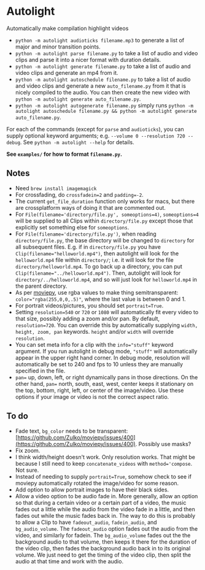 # Autolight

Automatically make compilation highlight videos

- `python -m autolight audioticks filename.mp3` to generate a list of major and minor transition points.
- `python -m autolight parse filename.py` to take a list of audio and video clips and parse it into a nicer format with duration details.
- `python -m autolight generate filename.py` to take a list of audio and video clips and generate an mp4 from it.
- `python -m autolight autoschedule filename.py` to take a list of audio and video clips and generate a new `auto_filename.py` from it that is nicely compiled to the audio. You can then create the new video with `python -m autolight generate auto_filename.py`.
- `python -m autolight autogenerate filename.py` simply runs `python -m autolight autoschedule filename.py && python -m autolight generate auto_filename.py`.

For each of the commands (except for `parse` and `audioticks`), you can supply optional keyword arguments; e.g. `--volume 0 --resolution 720 --debug`. See `python -m autolight --help` for details.

**See `examples/` for how to format `filename.py`.**


## Notes

- Need `brew install imagemagick`
- For crossfading, do `crossfadein=2` and `padding=-2`.
- The current `get_file_duration` function only works for macs, but there are crossplatform ways of doing it that are commented out.
- For `File(filename='directory/file.py', someoptions=4)`, `someoptions=4` will be supplied to all Clips within `directory/file.py` except those that explicitly set something else for `someoptions`.
- For `File(filename='directory/file.py')`, when reading `directory/file.py`, the base directory will be changed to `directory` for all subsequent files. E.g. if in `directory/file.py` you have `Clip(filename="helloworld.mp4")`, then autolight will look for the `helloworld.mp4` file within `directory/`; i.e. it will look for the file `directory/helloworld.mp4`. To go back up a directory, you can put `Clip(filename="../helloworld.mp4")`. Then, autolight will look for `directory/../helloworld.mp4`, and so will just look for `helloworld.mp4` in the parent directory.
- As per [moviepy](https://stackoverflow.com/questions/73418729/moviepy-textclip-set-color-to-rgb-value), use rgba values to make thing semitransparent: `color="rgba(255,0,0,.5)"`, where the last value is between 0 and 1.
- For portrait videos/pictures, you should set `portrait=True`. 
- Setting `resolution=540` or `720` or `1080` will automatically fit every video to that size, possibly adding a zoom and/or pan. By default, `resolution=720`. You can override this by automatically supplying `width, height, zoom, pan` keywords. `height` and/or `width` will override `resolution`.
- You can set meta info for a clip with the `info="stuff"` keyword argument. If you run autolight in debug mode, `"stuff"` will automatically appear in the upper right hand corner. In debug mode, resolution will automatically be set to 240 and fps to 10 unless they are manually specified in the file.
- `pan=` up, down, left, or right dynamically pans in those directions. On the other hand, `pan=` north, south, east, west, center keeps it stationary on the top, bottom, right, left, or center of the image/video. Use these options if your image or video is not the correct aspect ratio.


## To do

- Fade text, `bg_color` needs to be transparent: [https://github.com/Zulko/moviepy/issues/400](https://github.com/Zulko/moviepy/issues/400). Possibly use masks?
- Fix zoom.
- I think width/height doesn't work. Only resolution works. That might be because I still need to keep `concatenate_videos` with `method='compose`. Not sure.
- Instead of needing to supply `portrait=True`, somehow check to see if moviepy automatically rotated the image/video for some reason.
- Add option to allow portrait images to have their black sides.
- Allow a video option to be audio fade in. More generally, allow an option so that during a certain video or a certain part of a video, the music fades out a little while the audio from the video fade in a little, and then fades out while the music fades back in. The way to do this is probably to allow a Clip to have `fadeout_audio`, `fadein_audio`, and `bg_audio_volume`. The `fadeout_audio` option fades out the audio from the video, and similarly for fadein. The `bg_audio_volume` fades out the the background audio to that volume, then keeps it there for the duration of the video clip, then fades the background audio back in to its original volume. We just need to get the timing of the video clip, then split the audio at that time and work with the audio.
